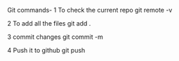Git commands-
1 To check the current repo
git remote -v 

2 To add all the files
git add .

3 commit changes
git commit -m

4 Push it to github
git push 
